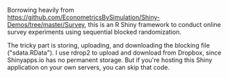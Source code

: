 Borrowing heavily from https://github.com/EconometricsBySimulation/Shiny-Demos/tree/master/Survey, this is an R Shiny framework to conduct online survey experiments using sequential blocked randomization. 

The tricky part is storing, uploading, and downloading the blocking file ("sdata.RData"). I use rdrop2 to upload and download from Dropbox, since Shinyapps.io has no permanent storage. But if you're hosting this Shiny application on your own servers, you can skip that code.
